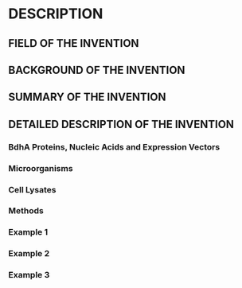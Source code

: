 # DESCRIPTION

## FIELD OF THE INVENTION

## BACKGROUND OF THE INVENTION

## SUMMARY OF THE INVENTION

## DETAILED DESCRIPTION OF THE INVENTION

### BdhA Proteins, Nucleic Acids and Expression Vectors

### Microorganisms

### Cell Lysates

### Methods

### Example 1

### Example 2

### Example 3


